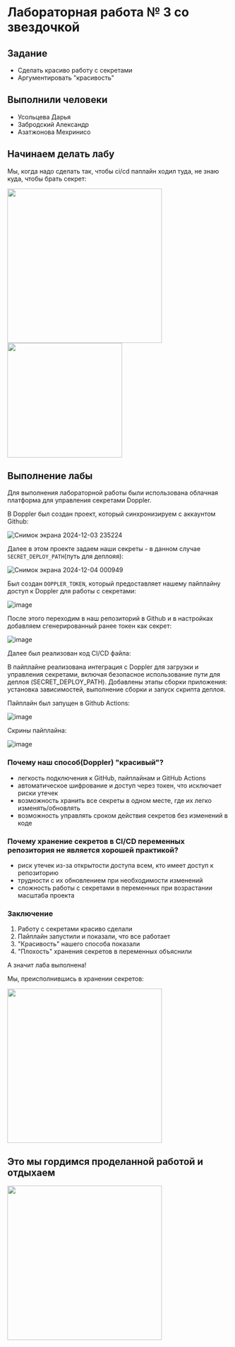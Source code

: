 # Лабораторная работа № 3 со звездочкой

## Задание
* Сделать красиво работу с секретами
* Аргументировать "красивость"

## Выполнили человеки
* Усольцева Дарья
* Забродский Александр
* Азатжонова Мехринисо

## Начинаем делать лабу
Мы, когда надо сделать так, чтобы ci/cd паплайн ходил туда, не знаю куда, чтобы брать секрет:

<img src="https://github.com/user-attachments/assets/0ad0e751-d15f-4097-b3a7-5d1dd24dc406" width="350" />
<img src="https://github.com/user-attachments/assets/9341b470-45e8-4dac-be45-d98f248d40cb" width="260" />



## Выполнение лабы
Для выполнения лабораторной работы были использована облачная платформа для управления секретами Doppler. 

В Doppler был создан проект, который синхронизируем с аккаунтом Github:

![Снимок экрана 2024-12-03 235224](https://github.com/user-attachments/assets/1e3dcacf-dab8-47bc-866a-ede252c9426f)

Далее в этом проекте задаем наши секреты - в данном случае `SECRET_DEPLOY_PATH`(путь для деплояя):

![Снимок экрана 2024-12-04 000949](https://github.com/user-attachments/assets/9401ae9c-eeae-4355-9918-cb488ee48273)

Был создан `DOPPLER_TOKEN`, который предоставляет нашему пайплайну доступ к Doppler для работы с секретами:

![image](https://github.com/user-attachments/assets/0f3c9ef8-2df0-4f00-a5a2-89644c364835)


После этого переходим в наш репозиторий в Github и в настройках добавляем сгенерированный ранее токен как секрет:

![image](https://github.com/user-attachments/assets/634f64b3-bddb-43c9-b356-c2254aff19ca)

Далее был реализован код CI/CD файла:

В пайплайне реализована интеграция с Doppler для загрузки и управления секретами, включая безопасное использование пути для деплоя (SECRET_DEPLOY_PATH). Добавлены этапы сборки приложения: установка зависимостей, выполнение сборки и запуск скрипта деплоя.

Пайплайн был запущен в Github Actions:

![image](https://github.com/user-attachments/assets/847ce225-ac2a-43de-8efe-c3793a153370)



Скрины пайплайна:

![image](https://github.com/user-attachments/assets/f361099e-4c0e-45bf-a427-a0a455928055)




### Почему наш способ(Doppler) "красивый"?

- легкость подключения к GitHub, пайплайнам и GitHub Actions
- автоматическое шифрование и доступ через токен, что исключает риски утечек
- возможность хранить все секреты в одном месте, где их легко изменять/обновлять
- возможность управлять сроком действия секретов без изменений в коде


### Почему хранение секретов в CI/CD переменных репозитория не является хорошей практикой?

- риск утечек из-за открытости доступа всем, кто имеет доступ к репозиторию
- трудности с их обновлением при необходимости изменений
- сложность работы с секретами в переменных при возрастании масштаба проекта

  
### Заключение
1. Работу с секретами красиво сделали
2. Пайплайн запустили и показали, что все работает
3. "Красивость" нашего способа показали
4. "Плохость" хранения секретов в переменных объяснили

А значит лаба выполнена!


Мы, преисполнившись в хранении секретов:

<img src="https://github.com/user-attachments/assets/a8cdc12f-4d3d-4415-a428-2f5527a83ded" width="350" />

## Это мы гордимся проделанной работой и отдыхаем

<img src="https://github.com/user-attachments/assets/94bcd8c4-36ea-4c18-b247-df7315dfcb07" width="350" />




